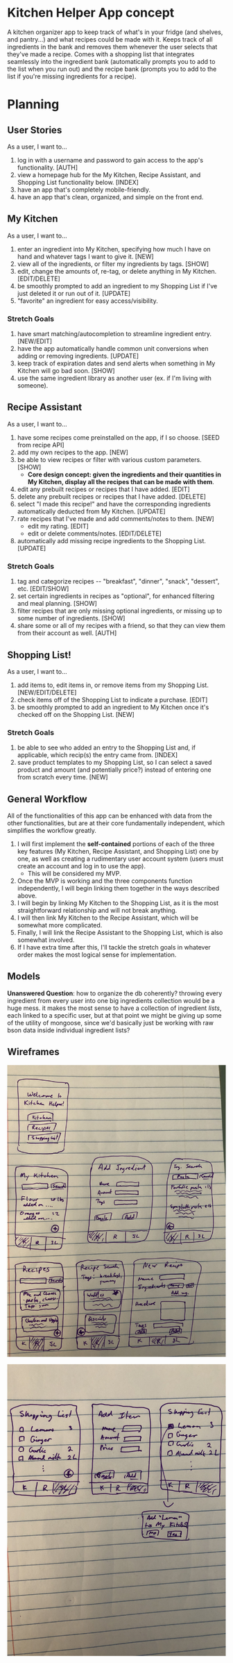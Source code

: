# Kitchen Helper App concept
A kitchen organizer app to keep track of what's in your fridge (and shelves, and pantry...) and what recipes could be made with it. Keeps track of all ingredients in the bank and removes them whenever the user selects that they've made a recipe. Comes with a shopping list that integrates seamlessly into the ingredient bank (automatically prompts you to add to the list when you run out) and the recipe bank (prompts you to add to the list if you're missing ingredients for a recipe).

# Planning
## User Stories
As a user, I want to...
1. log in with a username and password to gain access to the app's functionality. [AUTH]
1. view a homepage hub for the My Kitchen, Recipe Assistant, and Shopping List functionality below. [INDEX]
1. have an app that's completely mobile-friendly.
1. have an app that's clean, organized, and simple on the front end.

## My Kitchen
As a user, I want to...
1. enter an ingredient into My Kitchen, specifying how much I have on hand and whatever tags I want to give it. [NEW]
1. view all of the ingredients, or filter my ingredients by tags. [SHOW]
1. edit, change the amounts of, re-tag, or delete anything in My Kitchen. [EDIT/DELETE]
1. be smoothly prompted to add an ingredient to my Shopping List if I've just deleted it or run out of it. [UPDATE]
1. "favorite" an ingredient for easy access/visibility.

### Stretch Goals
1. have smart matching/autocompletion to streamline ingredient entry. [NEW/EDIT]
1. have the app automatically handle common unit conversions when adding or removing ingredients. [UPDATE]
1. keep track of expiration dates and send alerts when something in My Kitchen will go bad soon. [SHOW]
1. use the same ingredient library as another user (ex. if I'm living with someone).

## Recipe Assistant
As a user, I want to...
1. have some recipes come preinstalled on the app, if I so choose. [SEED from recipe API]
1. add my own recipes to the app. [NEW]
1. be able to view recipes or filter with various custom parameters. [SHOW]
    - **Core design concept: given the ingredients and their quantities in My Kitchen, display all the recipes that can be made with them**.
1. edit any prebuilt recipes or recipes that I have added. [EDIT]
1. delete any prebuilt recipes or recipes that I have added. [DELETE]
1. select "I made this recipe!" and have the corresponding ingredients automatically deducted from My Kitchen. [UPDATE]
1. rate recipes that I've made and add comments/notes to them. [NEW]
    - edit my rating. [EDIT]
    - edit or delete comments/notes. [EDIT/DELETE]
1. automatically add missing recipe ingredients to the Shopping List. [UPDATE]

### Stretch Goals
1. tag and categorize recipes -- "breakfast", "dinner", "snack", "dessert", etc. [EDIT/SHOW]
1. set certain ingredients in recipes as "optional", for enhanced filtering and meal planning. [SHOW]
1. filter recipes that are only missing optional ingredients, or missing up to some number of ingredients. [SHOW]
1. share some or all of my recipes with a friend, so that they can view them from their account as well. [AUTH]

## Shopping List!
As a user, I want to...
1. add items to, edit items in, or remove items from my Shopping List. [NEW/EDIT/DELETE]
1. check items off of the Shopping List to indicate a purchase. [EDIT]
1. be smoothly prompted to add an ingredient to My Kitchen once it's checked off on the Shopping List. [NEW]

### Stretch Goals
1. be able to see who added an entry to the Shopping List and, if applicable, which recip(s) the entry came from. [INDEX]
1. save product templates to my Shopping List, so I can select a saved product and amount (and potentially price?) instead of entering one from scratch every time. [NEW]

## General Workflow
All of the functionalities of this app can be enhanced with data from the other functionalities, but are at their core fundamentally independent, which  simplifies the workflow greatly.
1. I will first implement the **self-contained** portions of each of the three key features (My Kitchen, Recipe Assistant, and Shopping List) one by one, as well as creating a rudimentary user account system (users must create an account and log in to use the app).
    - This will be considered my MVP.
1. Once the MVP is working and the three components function independently, I will begin linking them together in the ways described above.
1. I will begin by linking My Kitchen to the Shopping List, as it is the most straightforward relationship and will not break anything.
1. I will then link My Kitchen to the Recipe Assistant, which will be somewhat more complicated.
1. Finally, I will link the Recipe Assistant to the Shopping List, which is also somewhat involved.
1. If I have extra time after this, I'll tackle the stretch goals in whatever order makes the most logical sense for implementation.

## Models
**Unanswered Question**: how to organize the db coherently? throwing every ingredient from every user into one big ingredients collection would be a huge mess. it makes the most sense to have a collection of ingredient _lists_, each linked to a specific user, but at that point we might be giving up some of the utility of mongoose, since we'd basically just be working with raw bson data inside individual ingredient lists?

## Wireframes
![Wireframes 1](./wireframes/Wireframe1.jpg)

![Wireframes 2](./wireframes/Wireframe2.jpg)